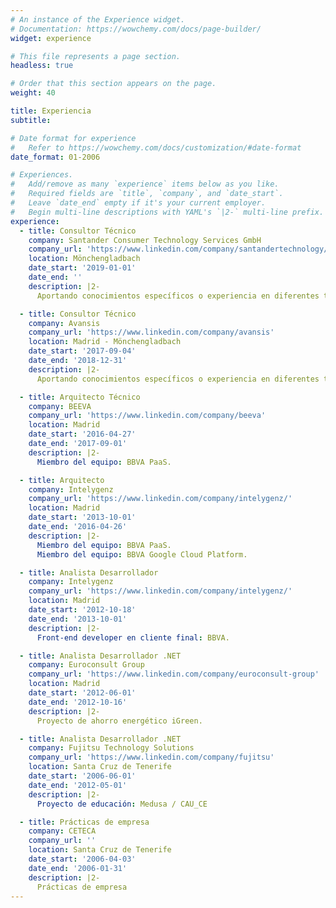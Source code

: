 ```yaml
---
# An instance of the Experience widget.
# Documentation: https://wowchemy.com/docs/page-builder/
widget: experience

# This file represents a page section.
headless: true

# Order that this section appears on the page.
weight: 40

title: Experiencia
subtitle:

# Date format for experience
#   Refer to https://wowchemy.com/docs/customization/#date-format
date_format: 01-2006

# Experiences.
#   Add/remove as many `experience` items below as you like.
#   Required fields are `title`, `company`, and `date_start`.
#   Leave `date_end` empty if it's your current employer.
#   Begin multi-line descriptions with YAML's `|2-` multi-line prefix.
experience:
  - title: Consultor Técnico
    company: Santander Consumer Technology Services GmbH 
    company_url: 'https://www.linkedin.com/company/santandertechnology/mycompany/'
    location: Mönchengladbach
    date_start: '2019-01-01'
    date_end: ''
    description: |2-
      Aportando conocimientos específicos o experiencia en diferentes tecnologías / plataformas en el área de Canales DE. Apoyar proyectos en toda su vida (recomendaciones de diseño, procedimientos de desarrollo, preparación del entorno, soporte de implementación, etc.).

  - title: Consultor Técnico
    company: Avansis
    company_url: 'https://www.linkedin.com/company/avansis'
    location: Madrid - Mönchengladbach
    date_start: '2017-09-04'
    date_end: '2018-12-31'
    description: |2-
      Aportando conocimientos específicos o experiencia en diferentes tecnologías / plataformas en el área de Canales DE. Apoyar proyectos en toda su vida (recomendaciones de diseño, procedimientos de desarrollo, preparación del entorno, soporte de implementación, etc.).

  - title: Arquitecto Técnico
    company: BEEVA
    company_url: 'https://www.linkedin.com/company/beeva'
    location: Madrid
    date_start: '2016-04-27'
    date_end: '2017-09-01'
    description: |2-
      Miembro del equipo: BBVA PaaS.

  - title: Arquitecto
    company: Intelygenz
    company_url: 'https://www.linkedin.com/company/intelygenz/'
    location: Madrid
    date_start: '2013-10-01'
    date_end: '2016-04-26'
    description: |2-
      Miembro del equipo: BBVA PaaS.
      Miembro del equipo: BBVA Google Cloud Platform.

  - title: Analista Desarrollador 
    company: Intelygenz
    company_url: 'https://www.linkedin.com/company/intelygenz/'
    location: Madrid
    date_start: '2012-10-18'
    date_end: '2013-10-01'
    description: |2-
      Front-end developer en cliente final: BBVA.

  - title: Analista Desarrollador .NET
    company: Euroconsult Group
    company_url: 'https://www.linkedin.com/company/euroconsult-group'
    location: Madrid
    date_start: '2012-06-01'
    date_end: '2012-10-16'
    description: |2-
      Proyecto de ahorro energético iGreen.

  - title: Analista Desarrollador .NET
    company: Fujitsu Technology Solutions
    company_url: 'https://www.linkedin.com/company/fujitsu'
    location: Santa Cruz de Tenerife
    date_start: '2006-06-01'
    date_end: '2012-05-01'
    description: |2-
      Proyecto de educación: Medusa / CAU_CE

  - title: Prácticas de empresa
    company: CETECA
    company_url: ''
    location: Santa Cruz de Tenerife
    date_start: '2006-04-03'
    date_end: '2006-01-31'
    description: |2-
      Prácticas de empresa
---
```

